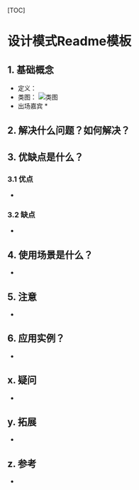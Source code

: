 [TOC]

# 设计模式Readme模板
## 1. 基础概念
* 定义：
* 类图：
![类图](./classdiagram.png)
* 出场嘉宾
    * 


## 2. 解决什么问题？如何解决？


## 3. 优缺点是什么？
### 3.1 优点
* 


### 3.2 缺点
* 


## 4. 使用场景是什么？
* 


## 5. 注意
*


## 6. 应用实例？
* 


## x. 疑问
* 

## y. 拓展
* 

## z. 参考
* 


